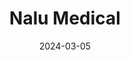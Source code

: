 ---  
layout: startup_page  
title: "Nalu Medical"  
id: "nalumed.com"  
permalink: "/nalumedicalnalumed.com03052024/"  
website: "https://nalumed.com/"  
funding_round: "Series E"  
funding_amount: "$85M"  
investors: "B Capital, Novo Holdings, Gilde Healthcare, MVM Partners, Endeavour Vision, Decheng Capital, Longitude Capital, Advent Life Sciences, Pura Vida, Aperture Venture Partners"  
about: "Nalu Medical develops and commercializes minimally invasive, non-pharmacologic solutions for chronic neuropathic pain. Their Nalu Neurostimulation System uses gentle electrical pulses to modulate pain signals, offering a differentiated value proposition for patients and physicians. The system is FDA-cleared for both Spinal Cord Stimulation (SCS) and Peripheral Nerve Stimulation (PNS)."  
markets: "Medtech, Healthcare, Pain Management, Medical Equipment Manufacturing"  
hq: "Carlsbad, California, United States"  
founded_year: "2014"  
linkedin: "https://www.linkedin.com/company/nalu-medical-inc"  
twitter: "https://twitter.com/NaluMed"  
instagram: ""  
facebook: "https://www.facebook.com/nalumedical/"  
crunchbase: "https://www.crunchbase.com/organization/nalu-medical"  
pitchbook: "https://pitchbook.com/profiles/company/119510-83"  

date_display: "05-Mar-2024"  
date: "2024-03-05"

# SEO Optimization  
meta_title: "Nalu Medical - Series E Funding ($85M)"  
meta_description: "Nalu Medical, Nalu Medical develops and commercializes minimally invasive, non-pharmacologic solutions for chronic neuropathic pain. Their Nalu Neurostimulation Sys..."  
meta_keywords: "Nalu Medical, Medtech, Healthcare, Pain Management, Medical Equipment Manufacturing, Series E funding"  
canonical_url: "https://startup.projectstartups.com/nalumedicalnalumed.com03052024/"  
---